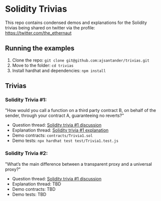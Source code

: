 # Solidity Trivias

This repo contains condensed demos and explanations for the Solidity trivias being shared on twitter via the profile: https://twitter.com/the_ethernaut

## Running the examples

1) Clone the repo: `git clone git@github.com:ajsantander/trivias.git`
2) Move to the folder: `cd trivias`
3) Install hardhat and dependencies: `npm install`

## Trivias

### Solidity Trivia #1:

"How would you call a function on a third party contract B, on behalf of the sender, through your contract A, guaranteeing no reverts?"

* Question thread: [Solidity trivia #1 discussion](https://twitter.com/the_ethernaut/status/1442091740886880257?s=20)
* Explanation thread: [Solidity trivia #1 explanation](https://twitter.com/the_ethernaut/status/1447580216017231872?s=20)
* Demo contracts: `contracts/Trivia1.sol`
* Demo tests: `npx hardhat test test/Trivia1.test.js`

### Solidity Trivia #2:

"What’s the main difference between a transparent proxy and a universal proxy?"

* Question thread: [Solidity trivia #1 discussion](https://twitter.com/the_ethernaut/status/1442094655324098563)
* Explanation thread: TBD
* Demo contracts: TBD
* Demo tests: TBD

